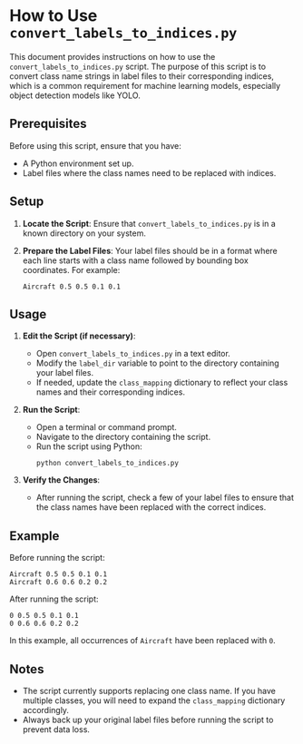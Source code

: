 # How to Use `convert_labels_to_indices.py`

This document provides instructions on how to use the `convert_labels_to_indices.py` script. The purpose of this script is to convert class name strings in label files to their corresponding indices, which is a common requirement for machine learning models, especially object detection models like YOLO.

## Prerequisites

Before using this script, ensure that you have:
- A Python environment set up.
- Label files where the class names need to be replaced with indices.

## Setup

1. **Locate the Script**: Ensure that `convert_labels_to_indices.py` is in a known directory on your system.

2. **Prepare the Label Files**: Your label files should be in a format where each line starts with a class name followed by bounding box coordinates. For example:
   ```
   Aircraft 0.5 0.5 0.1 0.1
   ```

## Usage

1. **Edit the Script (if necessary)**: 
   - Open `convert_labels_to_indices.py` in a text editor.
   - Modify the `label_dir` variable to point to the directory containing your label files.
   - If needed, update the `class_mapping` dictionary to reflect your class names and their corresponding indices.

2. **Run the Script**: 
   - Open a terminal or command prompt.
   - Navigate to the directory containing the script.
   - Run the script using Python:
     ```
     python convert_labels_to_indices.py
     ```

3. **Verify the Changes**: 
   - After running the script, check a few of your label files to ensure that the class names have been replaced with the correct indices.

## Example

Before running the script:
```
Aircraft 0.5 0.5 0.1 0.1
Aircraft 0.6 0.6 0.2 0.2
```

After running the script:
```
0 0.5 0.5 0.1 0.1
0 0.6 0.6 0.2 0.2
```

In this example, all occurrences of `Aircraft` have been replaced with `0`.

## Notes

- The script currently supports replacing one class name. If you have multiple classes, you will need to expand the `class_mapping` dictionary accordingly.
- Always back up your original label files before running the script to prevent data loss.

